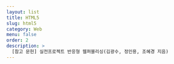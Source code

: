 ```yaml
---
layout: list
title: HTML5
slug: html5
category: Web
menu: false
order: 2
description: >
  [참고 문헌] 실전프로젝트 반응형 웹퍼블리싱(김광수, 정인용, 조혜경 지음)
---
```

